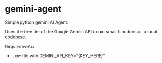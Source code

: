 # gemini-agent
Simple python gemini AI Agent.

Uses the free tier of the Google Gemini API to run small functions on a local codebase.

Requirements:
 - `.env` file with GEMINI_API_KEY="{KEY_HERE}"

